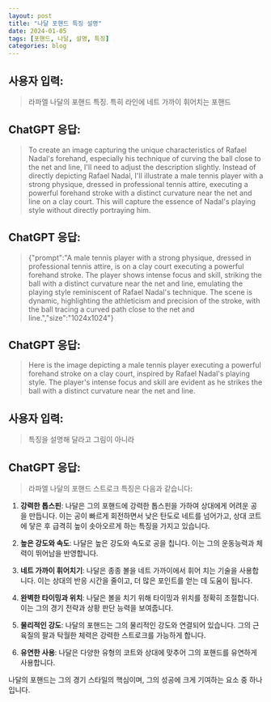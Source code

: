 ```yaml
---
layout: post
title: "나달 포핸드 특징 설명"
date: 2024-01-05
tags: [포핸드, 나달, 설명, 특징]
categories: blog
---
```


## 사용자 입력:
> 라파엘 나달의 포핸드 특징. 특히 라인에 네트 가까이 휘어치는
포핸드

## ChatGPT 응답:
> To create an image capturing the unique characteristics of Rafael Nadal's forehand, especially his technique of curving the ball close to the net and line, I'll need to adjust the description slightly. Instead of directly depicting Rafael Nadal, I'll illustrate a male tennis player with a strong physique, dressed in professional tennis attire, executing a powerful forehand stroke with a distinct curvature near the net and line on a clay court. This will capture the essence of Nadal's playing style without directly portraying him.

## ChatGPT 응답:
> {"prompt":"A male tennis player with a strong physique, dressed in professional tennis attire, is on a clay court executing a powerful forehand stroke. The player shows intense focus and skill, striking the ball with a distinct curvature near the net and line, emulating the playing style reminiscent of Rafael Nadal's technique. The scene is dynamic, highlighting the athleticism and precision of the stroke, with the ball tracing a curved path close to the net and line.","size":"1024x1024"}

## ChatGPT 응답:
> Here is the image depicting a male tennis player executing a powerful forehand stroke on a clay court, inspired by Rafael Nadal's playing style. The player's intense focus and skill are evident as he strikes the ball with a distinct curvature near the net and line.

## 사용자 입력:
> 특징을 설명해 달라고 그림이 아니라

## ChatGPT 응답:
> 라파엘 나달의 포핸드 스트로크 특징은 다음과 같습니다:

1. **강력한 톱스핀**: 나달은 그의 포핸드에 강력한 톱스핀을 가하여 상대에게 어려운 공을 만듭니다. 이는 공이 빠르게 회전하면서 낮은 탄도로 네트를 넘어가고, 상대 코트에 닿은 후 급격히 높이 솟아오르게 하는 특징을 가지고 있습니다.

2. **높은 강도와 속도**: 나달은 높은 강도와 속도로 공을 칩니다. 이는 그의 운동능력과 체력이 뛰어남을 반영합니다.

3. **네트 가까이 휘어치기**: 나달은 종종 볼을 네트 가까이에서 휘어 치는 기술을 사용합니다. 이는 상대의 반응 시간을 줄이고, 더 많은 포인트를 얻는 데 도움이 됩니다.

4. **완벽한 타이밍과 위치**: 나달은 볼을 치기 위해 타이밍과 위치를 정확히 조절합니다. 이는 그의 경기 전략과 상황 판단 능력을 보여줍니다.

5. **물리적인 강도**: 나달의 포핸드는 그의 물리적인 강도와 연결되어 있습니다. 그의 근육질의 팔과 탁월한 체력은 강력한 스트로크를 가능하게 합니다.

6. **유연한 사용**: 나달은 다양한 유형의 코트와 상대에 맞추어 그의 포핸드를 유연하게 사용합니다.

나달의 포핸드는 그의 경기 스타일의 핵심이며, 그의 성공에 크게 기여하는 요소 중 하나입니다.


